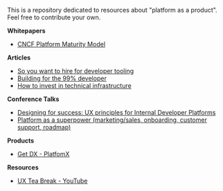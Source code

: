 This is a repository dedicated to resources about "platform as a product". Feel free to contribute your own. 

**Whitepapers**
* [CNCF Platform Maturity Model](https://tag-app-delivery.cncf.io/whitepapers/platform-eng-maturity-model/)

**Articles**
* [So you want to hire for developer tooling](https://hazelweakly.me/blog/so-you-want-to-hire-for-developer-tooling/)
* [Building for the 99% developer](https://future.com/software-development-building-for-99-developers/)
* [How to invest in technical infrastructure](https://lethain.com/how-to-invest-technical-infrastructure/)

**Conference Talks**
* [Designing for success: UX principles for Internal Developer Platforms](https://www.youtube.com/watch?v=6rqe5Yc13-A&list=PLj6h78yzYM2Me-TpMQFvCphDu_xm71ed_&index=11)
* [Platform as a superpower (marketing/sales, onboarding, customer support, roadmap)](https://www.youtube.com/watch?v=e_G8RaZACcg)

**Products**
* [Get DX - PlatfomX](https://getdx.com/products/platformx/)

**Resources**
* [UX Tea Break - YouTube](https://www.youtube.com/@DavidTravis) 

